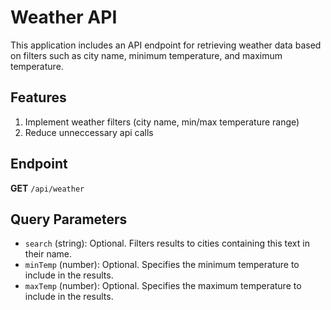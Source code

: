 # Weather API

This application includes an API endpoint for retrieving weather data based on filters such as city name, minimum temperature, and maximum temperature.

## Features
1. Implement weather filters (city name, min/max temperature range)
2. Reduce unneccessary api calls


## Endpoint

**GET** `/api/weather`

## Query Parameters

- `search` (string): Optional. Filters results to cities containing this text in their name.
- `minTemp` (number): Optional. Specifies the minimum temperature to include in the results.
- `maxTemp` (number): Optional. Specifies the maximum temperature to include in the results.
